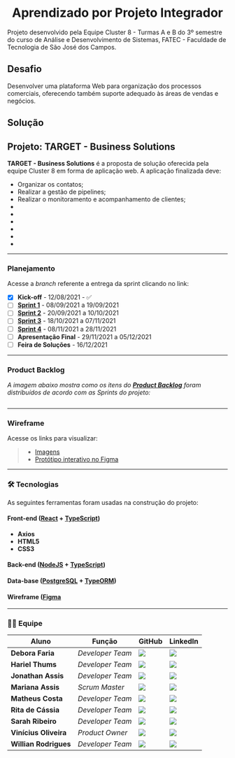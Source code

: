 <h1 align="center"> 
  Aprendizado por Projeto Integrador
</h1>

Projeto desenvolvido pela Equipe Cluster 8 - Turmas A e B do 3º semestre do curso de Análise e Desenvolvimento de Sistemas, FATEC - Faculdade de Tecnologia de São José dos Campos.

## Desafio
Desenvolver uma plataforma Web para organização dos processos comerciais, oferecendo também suporte adequado às áreas de vendas e negócios. 

## Solução


## Projeto: TARGET - Business Solutions
__TARGET - Business Solutions__ é a proposta de solução oferecida pela equipe Cluster 8 em forma de aplicação web. A aplicação finalizada deve:

* Organizar os contatos;
* Realizar a gestão de pipelines;
* Realizar o monitoramento e acompanhamento de clientes;
* 
*
*
*
*
*

-------------------------------------------------------------------------------------------------------------------------------------------------------------------

### Planejamento

Acesse a *branch* referente a entrega da sprint clicando no link:

* [x] __Kick-off__ - 12/08/2021 - ✅
* [ ] [__Sprint 1__](https://github.com/vinicius-hso/api-sem3/tree/Sprint-1) - 08/09/2021 a 19/09/2021 
* [ ] [__Sprint 2__](https://github.com/vinicius-hso/api-sem3/tree/Sprint-2) - 20/09/2021 a 10/10/2021 
* [ ] [__Sprint 3__](https://github.com/vinicius-hso/api-sem3/tree/Sprint-3) - 18/10/2021 a 07/11/2021 
* [ ] [__Sprint 4__](https://github.com/vinicius-hso/api-sem3/tree/Sprint-4) - 08/11/2021 a 28/11/2021 
* [ ] __Apresentação Final__ - 29/11/2021 a 05/12/2021 
* [ ] __Feira de Soluções__ - 16/12/2021

-------------------------------------------------------------------------------------------------------------------------------------------------------------------

### Product Backlog

*A imagem abaixo mostra como os itens do [__Product Backlog__]( ) foram distribuídos de acordo com as Sprints do projeto:*

![]( )

-------------------------------------------------------------------------------------------------------------------------------------------------------------------

### Wireframe 

Acesse os links para visualizar:

> * [Imagens](link)
> * [Protótipo interativo no Figma](https://www.figma.com/proto/9Wjemyb5Fc0einoBG4pciU/API---cluster8?node-id=0%3A1&scaling=contain&page-id=0%3A1&starting-point-node-id=217%3A1296&show-proto-sidebar=1)
 
-------------------------------------------------------------------------------------------------------------------------------------------------------------------

### 🛠 Tecnologias

As seguintes ferramentas foram usadas na construção do projeto:

#### **Front-end**  ([React](https://reactjs.org/)  +  [TypeScript](https://www.typescriptlang.org/))

-   **Axios**
-   **HTML5** 
-   **CSS3**

#### **Back-end**  ([NodeJS](https://nodejs.org/en/)  +  [TypeScript](https://www.typescriptlang.org/))


#### **Data-base**  ([PostgreSQL](https://www.postgresql.org/)  +  [TypeORM](https://typeorm.io/#/))

#### **Wireframe** ([Figma](https://www.figma.com/)


-------------------------------------------------------------------------------------------------------------------------------------------------------------------

### 👨‍💻 Equipe

| Aluno            | Função           | GitHub                                                         | LinkedIn                                              |
| ---------------- | ---------------- | -------------------------------------------------------------- | ----------------------------------------------------- |
|__Debora Faria__  | *Developer Team*  | [![](https://bit.ly/3f9Xo0P)](https://github.com/deborafaria01)| [![](https://bit.ly/2P1ZogM)](https://bit.ly/2QwcT8R) |
|__Hariel Thums__  | *Developer Team* | [![](https://bit.ly/3f9Xo0P)](https://github.com/HarielThums)  | [![](https://bit.ly/2P1ZogM)](https://bit.ly/3f9bjUH) |
|__Jonathan Assis__| *Developer Team* | [![](https://bit.ly/3f9Xo0P)](https://github.com/Jonathan-Assis) | [![](https://bit.ly/2P1ZogM)](https://www.linkedin.com/in/jonathan-gabriel-/) |
|__Mariana Assis__ | *Scrum Master* | [![](https://bit.ly/3f9Xo0P)](https://github.com/mariana299)   | [![](https://bit.ly/2P1ZogM)](https://bit.ly/3foKv3d) |
|__Matheus Costa__| *Developer Team* | [![](https://bit.ly/3f9Xo0P)]( ) | [![](https://bit.ly/2P1ZogM)]( ) |
|__Rita de Cássia__| *Developer Team* | [![](https://bit.ly/3f9Xo0P)]( ) | [![](https://bit.ly/2P1ZogM)]( ) |
|__Sarah Ribeiro__| *Developer Team* | [![](https://bit.ly/3f9Xo0P)]( ) | [![](https://bit.ly/2P1ZogM)]( ) |
|__Vinícius Oliveira__| *Product Owner*| [![](https://bit.ly/3f9Xo0P)](https://github.com/vinicius-hso) | [![](https://bit.ly/2P1ZogM)](https://bit.ly/3fdl0BE) |
|__Willian Rodrigues__| *Developer Team* | [![](https://bit.ly/3f9Xo0P)](https://github.com/WrsDeveloper) | [![](https://bit.ly/2P1ZogM)](https://www.linkedin.com/in/willianrsilva/)|


